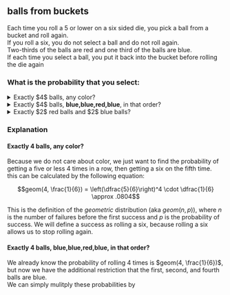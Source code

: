 ## balls from buckets
Each time you roll a $5$ or lower on a six sided die, you pick a ball from a bucket and roll again.  
If you roll a six, you do not select a ball and do not roll again.  
Two-thirds of the balls are red and one third of the balls are blue.  
If each time you select a ball, you put it back into the bucket before rolling the die again  
### What is the probability that you select:
<details>
  $\left(\dfrac{5}{6}\right)^4 \cdot \dfrac{1}{6} \approx .0804$
  <summary>Exactly $4$ balls, any color?</summary>
</details>

<details>
  $\left(\dfrac{5}{6}\right)^4 \cdot \dfrac{1}{6} \cdot (\dfrac{2}{3})^3 (\dfrac{1}{3}) \approx .00794$
  <summary>Exactly $4$ balls, <b>blue,blue,red,blue</b>, in that order?</summary>
</details>

<details>
  $\left(\dfrac{5}{6}\right)^4 \cdot \dfrac{1}{6} \cdot {4 \choose 2} (\dfrac{2}{3})^2(\dfrac{1}{3})^2 \approx .0238$
  <summary>Exactly $2$ red balls and $2$ blue balls?</summary>
</details>

### Explanation
#### Exactly $4$ balls, any color?
Because we do not care about color, we just want to find the probability of getting a five or less $4$ times in a row, then getting a six on the fifth time.  
this can be calculated by the following equation:  
```math
geom(4, \frac{1}{6}) = \left(\dfrac{5}{6}\right)^4 \cdot \dfrac{1}{6} \approx .0804
```
This is the definition of the *geometric* distribution (aka $geom(n,p)$), where $n$ is the number of failures before the first success and $p$ is the probability of success.  We will define a success as rolling a six, because rolling a six allows us to stop rolling again.  

#### Exactly $4$ balls, <b>blue,blue,red,blue</b>, in that order?
We already know the probability of rolling $4$ times is $geom(4, \frac{1}{6})$, but now we have the additional restriction that the first, second, and fourth balls are blue.  
We can simply mulitply these probabilities by
```math
```
